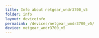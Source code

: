 ```yaml
---
title: Info about netgear_wndr3700_v5
folder: info
layout: deviceinfo
permalink: /devices/netgear_wndr3700_v5/
device: netgear_wndr3700_v5
---
```

